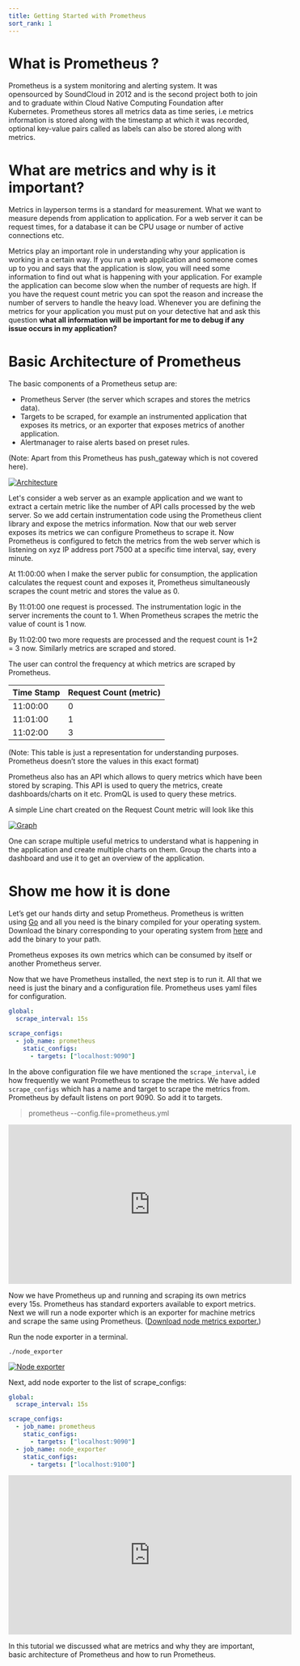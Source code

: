 ```yaml
---
title: Getting Started with Prometheus
sort_rank: 1
---
```


# What is Prometheus ?

Prometheus is a system monitoring and alerting system. It was opensourced by SoundCloud in 2012 and is the second project both to join and to graduate within Cloud Native Computing Foundation after Kubernetes. Prometheus stores all metrics data as time series, i.e metrics information is stored along with the timestamp at which it was recorded, optional key-value pairs called as labels can also be stored along with metrics.
# What are metrics and why is it important?

Metrics in layperson terms is a standard for measurement. What we want to measure depends from application to application. For a web server it can be request times, for a database it can be CPU usage or number of active connections etc.

Metrics play an important role in understanding why your application is working in a certain way. If you run a web application and someone comes up to you and says that the application is slow, you will need some information to find out what is happening with your application. For example the application can become slow when the number of requests are high. If you have the request count metric you can spot the reason and increase the number of servers to handle the heavy load. Whenever you are defining the metrics for your application you must put on your detective hat and ask this question **what all information will be important for me to debug if any issue occurs in my application?**

# Basic Architecture of Prometheus

The basic components of a Prometheus setup are:

- Prometheus Server (the server which scrapes and stores the metrics data).
- Targets to be scraped, for example an instrumented application that exposes its metrics, or an exporter that exposes metrics of another application.
- Alertmanager to raise alerts based on preset rules.

(Note: Apart from this Prometheus has push_gateway which is not covered here).

[![Architecture](/assets/tutorial/architecture.png)](/assets/tutorial/architecture.png)

Let's consider a web server as an example application and we want to extract a certain metric like the number of API calls processed by the web server. So we add certain instrumentation code using the Prometheus client library and expose the metrics information. Now that our web server exposes its metrics we can configure Prometheus to scrape it. Now Prometheus is configured to fetch the metrics from the web server which is listening on xyz IP address port 7500 at a specific time interval, say, every minute.

At 11:00:00 when I make the server public for consumption, the application calculates the request count and exposes it, Prometheus simultaneously scrapes the count metric and stores the value as 0.

By 11:01:00 one request is processed. The instrumentation logic in the server increments the count to 1. When Prometheus scrapes the metric the value of count is 1 now.

By 11:02:00 two more requests are processed and the request count is 1+2 = 3 now. Similarly metrics are scraped and stored.

The user can control the frequency at which metrics are scraped by Prometheus.

| Time Stamp | Request Count (metric) |
| ---------- | ---------------------- |
| 11:00:00   | 0                      |
| 11:01:00   | 1                      |
| 11:02:00   | 3                      |

(Note: This table is just a representation for understanding purposes. Prometheus doesn’t store the values in this exact format)

Prometheus also has an API which allows to query metrics which have been stored by scraping. This API is used to query the metrics, create dashboards/charts on it etc. PromQL is used to query these metrics.

A simple Line chart created on the Request Count metric will look like this

[![Graph](/assets/tutorial/sample_graph.png)](/assets/tutorial/sample_graph.png)

One can scrape multiple useful metrics to understand what is happening in the application and create multiple charts on them. Group the charts into a dashboard and use it to get an overview of the application.

# Show me how it is done

Let’s get our hands dirty and setup Prometheus. Prometheus is written using [Go](https://golang.org/) and all you need is the binary compiled for your operating system. Download the binary corresponding to your operating system from [here](https://prometheus.io/download/) and add the binary to your path.

Prometheus exposes its own metrics which can be consumed by itself or another Prometheus server.

Now that we have Prometheus installed, the next step is to run it. All that we need is just the binary and a configuration file. Prometheus uses yaml files for configuration.


```yaml
global:
  scrape_interval: 15s

scrape_configs:
  - job_name: prometheus
    static_configs:
      - targets: ["localhost:9090"]
```

In the above configuration file we have mentioned the `scrape_interval`, i.e how frequently we want Prometheus to scrape the metrics. We have added `scrape_configs` which has a name and target to scrape the metrics from. Prometheus by default listens on port 9090. So add it to targets.

> prometheus --config.file=prometheus.yml

<iframe width="560" height="315" src="https://www.youtube.com/embed/ioa0eISf1Q0" frameborder="0" allowfullscreen></iframe>

Now we have Prometheus up and running and scraping its own metrics every 15s. Prometheus has standard exporters available to export metrics. Next we will run a node exporter which is an exporter for machine metrics and scrape the same using Prometheus. ([Download node metrics exporter.](https://prometheus.io/download/#node_exporter))

Run the node exporter in a terminal.

<code>./node_exporter</code>

[![Node exporter](/assets/tutorial/node_exporter.png)](/assets/tutorial/node_exporter.png)

Next, add node exporter to the list of scrape_configs:

```yaml
global:
  scrape_interval: 15s

scrape_configs:
  - job_name: prometheus
    static_configs:
      - targets: ["localhost:9090"]
  - job_name: node_exporter
    static_configs:
      - targets: ["localhost:9100"]
```

<iframe width="560" height="315" src="https://www.youtube.com/embed/hM5bp53C7Y8" frameborder="0" allowfullscreen></iframe>

In this tutorial we discussed what are metrics and why they are important, basic architecture of Prometheus and how to
run Prometheus.
